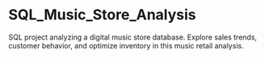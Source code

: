 # SQL_Music_Store_Analysis
SQL project analyzing a digital music store database. Explore sales trends, customer behavior, and optimize inventory in this music retail analysis.
